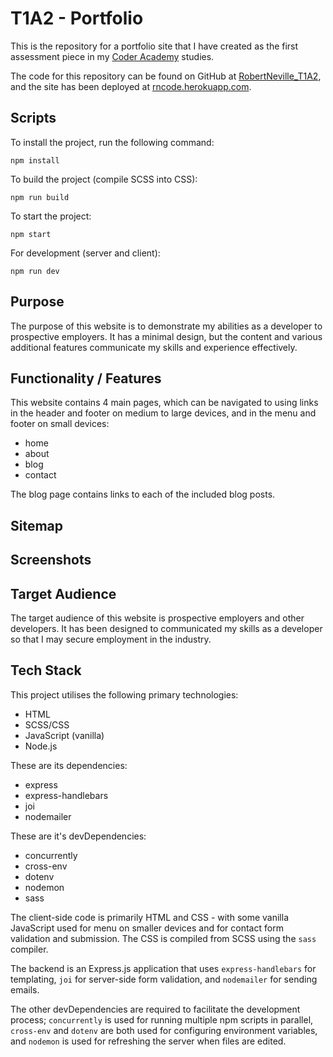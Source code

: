 # T1A2 - Portfolio

This is the repository for a portfolio site that I have created as the first
assessment piece in my [Coder Academy](https://www.coderacademy.edu.au/)
studies.

The code for this repository can be found on GitHub at [RobertNeville_T1A2](https://github.com/robocoptertron/RobertNeville_T1A2), and the site has 
been deployed at [rncode.herokuapp.com](https://rncode.herokuapp.com).

## Scripts

To install the project, run the following command:

```
npm install
```

To build the project (compile SCSS into CSS):
```
npm run build
```

To start the project:
```
npm start
```

For development (server and client):
```
npm run dev
```

## Purpose

The purpose of this website is to demonstrate my abilities as a developer
to prospective employers. It has a minimal design, but the content and 
various additional features communicate my skills and experience effectively.

## Functionality / Features

This website contains 4 main pages, which can be navigated to using links
in the header and footer on medium to large devices, and in the menu and
footer on small devices:

- home
- about
- blog
- contact

The blog page contains links to each of the included blog posts.

## Sitemap

## Screenshots

## Target Audience

The target audience of this website is prospective employers and other 
developers. It has been designed to communicated my skills as a developer so 
that I may secure employment in the industry.

## Tech Stack

This project utilises the following primary technologies:

- HTML
- SCSS/CSS
- JavaScript (vanilla)
- Node.js

These are its dependencies:

- express
- express-handlebars
- joi
- nodemailer

These are it's devDependencies:

- concurrently
- cross-env
- dotenv
- nodemon
- sass

The client-side code is primarily HTML and CSS - with some vanilla
JavaScript used for menu on smaller devices and for contact form validation 
and submission. The CSS is compiled from SCSS using the `sass` compiler.

The backend is an Express.js application that uses `express-handlebars` for 
templating, `joi` for server-side form validation, and `nodemailer` for 
sending emails.

The other devDependencies are required to facilitate the development 
process; `concurrently` is used for running multiple npm scripts in 
parallel, `cross-env` and `dotenv` are both used for configuring environment 
variables, and `nodemon` is used for refreshing the server when files are 
edited.